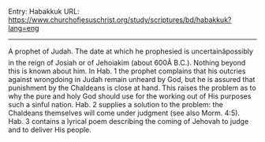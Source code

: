 Entry: Habakkuk
URL: https://www.churchofjesuschrist.org/study/scriptures/bd/habakkuk?lang=eng

---

A prophet of Judah. The date at which he prophesied is uncertainâpossibly in the reign of Josiah or of Jehoiakim (about 600Â B.C.). Nothing beyond this is known about him. In Hab. 1 the prophet complains that his outcries against wrongdoing in Judah remain unheard by God, but he is assured that punishment by the Chaldeans is close at hand. This raises the problem as to why the pure and holy God should use for the working out of His purposes such a sinful nation. Hab. 2 supplies a solution to the problem: the Chaldeans themselves will come under judgment (see also Morm. 4:5). Hab. 3 contains a lyrical poem describing the coming of Jehovah to judge and to deliver His people.
